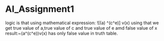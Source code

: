 # AI_Assignment1
logic is that using mathematical expression:
              ![(a) ^(c^e)] v(x)
              using that we get true value of a,true value of c and true value of e amd false value of x 
              result:~(a^(c^e))v(x) has only false value in truth table.
